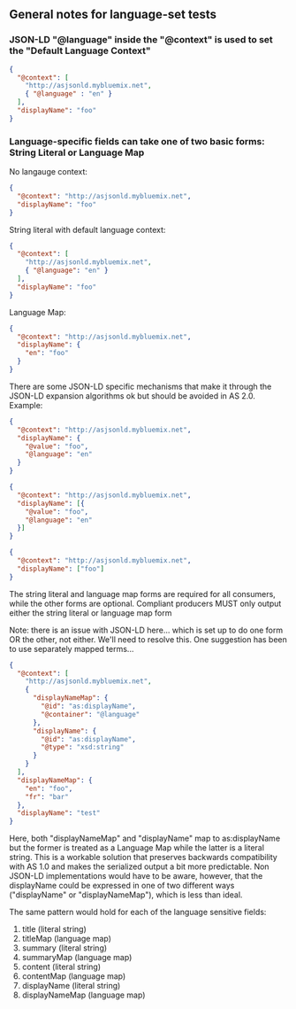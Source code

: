 ## General notes for language-set tests

### JSON-LD "@language" inside the "@context" is used to set the "Default Language Context"

```json
{
  "@context": [
    "http://asjsonld.mybluemix.net",
    { "@language" : "en" }
  ],
  "displayName": "foo"
}
```

### Language-specific fields can take one of two basic forms: String Literal or Language Map

No langauge context:
```json
{
  "@context": "http://asjsonld.mybluemix.net",
  "displayName": "foo"
}
```

String literal with default language context:
```json
{
  "@context": [
    "http://asjsonld.mybluemix.net", 
    { "@language": "en" }
  ],
  "displayName": "foo"
}
```

Language Map:
```json
{
  "@context": "http://asjsonld.mybluemix.net",
  "displayName": {
    "en": "foo"
  }
}
```

There are some JSON-LD specific mechanisms that make it through the JSON-LD expansion algorithms ok but should be avoided in AS 2.0. Example:

```json
{
  "@context": "http://asjsonld.mybluemix.net",
  "displayName": {
    "@value": "foo",
    "@language": "en"
  }
}
```

```json
{
  "@context": "http://asjsonld.mybluemix.net",
  "displayName": [{
    "@value": "foo",
    "@language": "en"
  }]
}
```

```json
{
  "@context": "http://asjsonld.mybluemix.net",
  "displayName": ["foo"]
}
```

The string literal and language map forms are required for all consumers, while the other forms are optional. Compliant producers MUST only output either the string literal or language map form 

Note: there is an issue with JSON-LD here... which is set up to do one form OR the other, not either. We'll need to resolve this. One suggestion has been to use separately mapped terms... 

```json
{
  "@context": [
    "http://asjsonld.mybluemix.net", 
    {
      "displayNameMap": {
        "@id": "as:displayName",
        "@container": "@language"
      },
      "displayName": {
        "@id": "as:displayName",
        "@type": "xsd:string"
      }
    }
  ],
  "displayNameMap": {
    "en": "foo",
    "fr": "bar"
  },
  "displayName": "test"
}
```

Here, both "displayNameMap" and "displayName" map to as:displayName but the former is treated as a Language Map while the latter is a literal string. This is a workable solution that preserves backwards compatibility with AS 1.0 and makes the serialized output a bit more predictable. Non JSON-LD implementations would have to be aware, however, that the displayName could be expressed in one of two different ways ("displayName" or "displayNameMap"), which is less than ideal.

The same pattern would hold for each of the language sensitive fields: 

1. title (literal string)
1. titleMap (language map)
1. summary (literal string)
1. summaryMap (language map)
1. content (literal string)
1. contentMap (language map)
1. displayName (literal string)
1. displayNameMap (language map)


